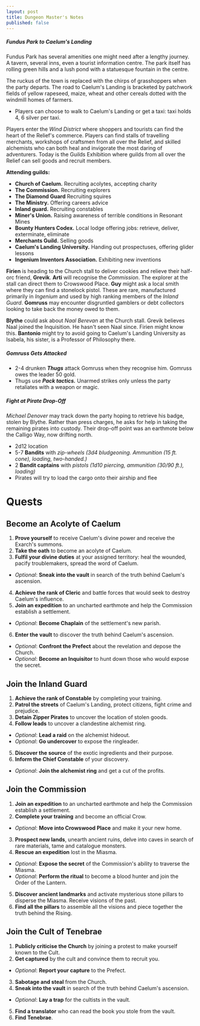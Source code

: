```yaml
---
layout: post
title: Dungeon Master's Notes
published: false
---
```


##### **Fundus Park to Caelum's Landing**

Fundus Park has several amenities one might need after a lengthy journey. A tavern, several inns, even a tourist information centre. The park itself has rolling green hills and a lush pond with a statuesque fountain in the centre.

The ruckus of the town is replaced with the chirps of grasshoppers when the party departs. The road to Caelum's Landing is bracketed by patchwork fields of yellow rapeseed, maize, wheat and other cereals dotted with the windmill homes of farmers.

- Players can choose to walk to Caelum's Landing or get a taxi: taxi holds 4, 6 silver per taxi.

Players enter the *Wind District* where shoppers and tourists can find the heart of the Relief's commerce. Players can find stalls of travelling merchants, workshops of craftsmen from all over the Relief, and skilled alchemists who can both heal and invigorate the most daring of adventurers. Today is the Guilds Exhibition where guilds from all over the Relief can sell goods and recruit members.

**Attending guilds:**

- **Church of Caelum.** Recruiting acolytes, accepting charity
- **The Commission.** Recruiting explorers
- **The Diamond Guard** Recruiting squires
- **The Ministry.** Offering careers advice
- **Inland guard.** Recruiting constables
- **Miner's Union.** Raising awareness of terrible conditions in Resonant Mines
- **Bounty Hunters Codex.** Local lodge offering jobs: retrieve, deliver, exterminate, eliminate
- **Merchants Guild.** Selling goods
- **Caelum's Landing University.** Handing out prospectuses, offering glider lessons
- **Ingenium Inventors Association.** Exhibiting new inventions

**Firien** is heading to the Church stall to deliver cookies and relieve their half-orc friend, **Grevik**.
**Arti** will recognise the *Commission*. The explorer at the stall can direct them to Crowswood Place.
**Guy** might ask a local smith where they can find a stonelock pistol. These are rare, manufactured primarily in *Ingenium* and used by high ranking members of the *Inland Guard*.
**Gomruss** may encounter disgruntled gamblers or debt collectors looking to take back the money owed to them.

**Blythe** could ask about *Naal Berevan* at the Church stall. Grevik believes Naal joined the Inquisition. He hasn't seen Naal since. Firien might know this.
**Bantonio** might try to avoid going to Caelum's Landing University as Isabela, his sister, is a Professor of Philosophy there.

##### **Gomruss Gets Attacked**

- 2-4 drunken ***Thugs*** attack Gomruss when they recognise him. Gomruss owes the leader 50 gold.
- Thugs use ***Pack tactics.*** Unarmed strikes only unless the party retaliates with a weapon or magic.

##### **Fight at Pirate Drop-Off**

*Michael Denover* may track down the party hoping to retrieve his badge, stolen by Blythe. Rather than press charges, he asks for help in taking the remaining pirates into custody. Their drop-off point was an earthmote below the Calligo Way, now drifting north.

- 2d12 location
- 5-7 **Bandits** with *zip-wheels (3d4 bludgeoning. Ammunition (15 ft. cone), loading, two-handed.)*
- 2 **Bandit captains** with *pistols (1d10 piercing, ammunition (30/90 ft.), loading)*
- Pirates will try to load the cargo onto their airship and flee








# Quests

## Become an Acolyte of Caelum

1. **Prove yourself** to receive Caelum's divine power and receive the Exarch's summons.
2. **Take the oath** to become an acolyte of Caelum.
3. **Fulfil your divine duties** at your assigned territory: heal the wounded, pacify troublemakers, spread the word of Caelum.
  - *Optional*: **Sneak into the vault** in search of the truth behind Caelum's ascension.
4. **Achieve the rank of Cleric** and battle forces that would seek to destroy Caelum's influence.
5. **Join an expedition** to an uncharted earthmote and help the Commission establish a settlement.
  - *Optional*: **Become Chaplain** of the settlement's new parish.
6. **Enter the vault** to discover the truth behind Caelum's ascension.
  - *Optional*: **Confront the Prefect** about the revelation and depose the Church.
  - *Optional*: **Become an Inquisitor** to hunt down those who would expose the secret.

## Join the Inland Guard

1. **Achieve the rank of Constable** by completing your training.
2. **Patrol the streets** of Caelum's Landing, protect citizens, fight crime and prejudice.
3. **Detain Zipper Pirates** to uncover the location of stolen goods.
4. **Follow leads** to uncover a clandestine alchemist ring.
  - *Optional*: **Lead a raid** on the alchemist hideout.
  - *Optional*: **Go undercover** to expose the ringleader.
5. **Discover the source** of the exotic ingredients and their purpose.
6. **Inform the Chief Constable** of your discovery.
  - *Optional*: **Join the alchemist ring** and get a cut of the profits.

## Join the Commission

1. **Join an expedition** to an uncharted earthmote and help the Commission establish a settlement.
2. **Complete your training** and become an official Crow.
  - *Optional*: **Move into Crowswood Place** and make it your new home.
3. **Prospect new lands**, unearth ancient ruins, delve into caves in search of rare materials, tame and catalogue monsters.
4. **Rescue an expedition** lost in the Miasma.
  - *Optional*: **Expose the secret** of the Commission's ability to traverse the Miasma.
  - *Optional*: **Perform the ritual** to become a blood hunter and join the Order of the Lantern.
5. **Discover ancient landmarks** and activate mysterious stone pillars to disperse the Miasma. Receive visions of the past.
6. **Find all the pillars** to assemble all the visions and piece together the truth behind the Rising.

## Join the Cult of Tenebrae

1. **Publicly criticise the Church** by joining a protest to make yourself known to the Cult.
2. **Get captured** by the cult and convince them to recruit you.
  - *Optional*: **Report your capture** to the Prefect.
3. **Sabotage and steal** from the Church.
4. **Sneak into the vault** in search of the truth behind Caelum's ascension.
  - *Optional*: **Lay a trap** for the cultists in the vault.
5. **Find a translator** who can read the book you stole from the vault.
6. **Find Tenebrae**.
